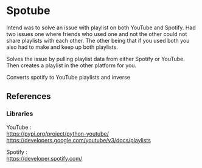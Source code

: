 # Spotube

Intend was to solve an issue with playlist on both YouTube and Spotify.
Had two issues one where friends who used one and not the other could not share playlists with each other.
The other being that if you used both you also had to make and keep up both playlists.

Solves the issue by pulling playlist data from either Spotify or YouTube. Then creates a playlist in the other platform for you.

Converts spotify to YouTube playlists and inverse





## References

### Libraries
YouTube :<br>
https://pypi.org/project/python-youtube/ <br>
https://developers.google.com/youtube/v3/docs/playlists

Spotify : <br>
https://developer.spotify.com/
